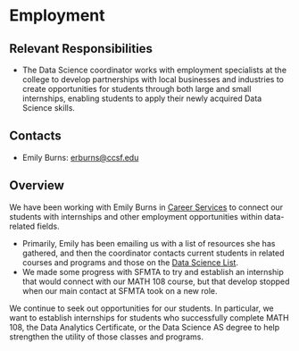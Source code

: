 # Employment

## Relevant Responsibilities
- The Data Science coordinator works with employment specialists at the college to develop partnerships with local businesses and industries to create opportunities for students through both large and small internships, enabling students to apply their newly acquired Data Science skills.

## Contacts
- Emily Burns: erburns@ccsf.edu

## Overview
We have been working with Emily Burns in [Career Services](https://www.ccsf.edu/academics/career-education/career-services-office) to connect our students with internships and other employment opportunities within data-related fields. 

- Primarily, Emily has been emailing us with a list of resources she has gathered, and then the coordinator contacts current students in related courses and programs and those on the [Data Science List](data_science_list).
- We made some progress with SFMTA to try and establish an internship that would connect with our MATH 108 course, but that develop stopped when our main contact at SFMTA took on a new role.

We continue to seek out opportunities for our students. In particular, we want to establish internships for students who successfully complete MATH 108, the Data Analytics Certificate, or the Data Science AS degree to help strengthen the utility of those classes and programs.